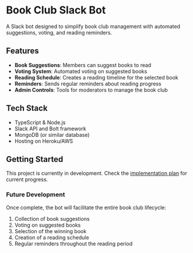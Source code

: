 # Book Club Slack Bot

A Slack bot designed to simplify book club management with automated suggestions, voting, and reading reminders.

## Features

- **Book Suggestions**: Members can suggest books to read
- **Voting System**: Automated voting on suggested books
- **Reading Schedule**: Creates a reading timeline for the selected book
- **Reminders**: Sends regular reminders about reading progress
- **Admin Controls**: Tools for moderators to manage the book club

## Tech Stack

- TypeScript & Node.js
- Slack API and Bolt framework
- MongoDB (or similar database)
- Hosting on Heroku/AWS

## Getting Started

This project is currently in development. Check the [implementation plan](implementation-plan.md) for current progress.

### Future Development

Once complete, the bot will facilitate the entire book club lifecycle:

1. Collection of book suggestions
2. Voting on suggested books
3. Selection of the winning book
4. Creation of a reading schedule
5. Regular reminders throughout the reading period
